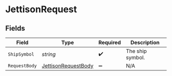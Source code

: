 # JettisonRequest


## Fields

| Field                                                               | Type                                                                | Required                                                            | Description                                                         |
| ------------------------------------------------------------------- | ------------------------------------------------------------------- | ------------------------------------------------------------------- | ------------------------------------------------------------------- |
| `ShipSymbol`                                                        | *string*                                                            | :heavy_check_mark:                                                  | The ship symbol.                                                    |
| `RequestBody`                                                       | [JettisonRequestBody](../../Models/Requests/JettisonRequestBody.md) | :heavy_minus_sign:                                                  | N/A                                                                 |